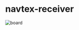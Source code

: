 # navtex-receiver
![board](https://github.com/user-attachments/assets/20df6c66-9448-49ac-af36-76f2f3a58656)
